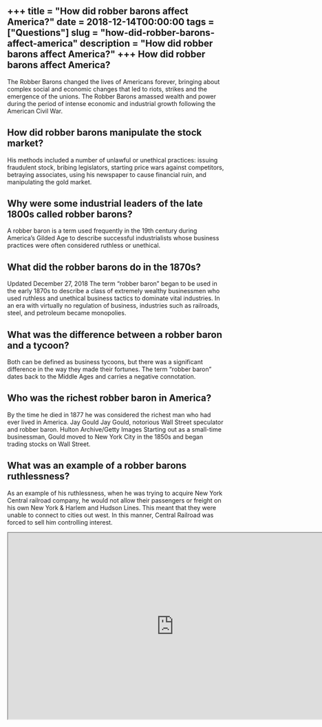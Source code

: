 +++
title = "How did robber barons affect America?"
date = 2018-12-14T00:00:00
tags = ["Questions"]
slug = "how-did-robber-barons-affect-america"
description = "How did robber barons affect America?"
+++
How did robber barons affect America?
-------------------------------------

The Robber Barons changed the lives of Americans forever, bringing about complex social and economic changes that led to riots, strikes and the emergence of the unions. The Robber Barons amassed wealth and power during the period of intense economic and industrial growth following the American Civil War.

How did robber barons manipulate the stock market?
--------------------------------------------------

His methods included a number of unlawful or unethical practices: issuing fraudulent stock, bribing legislators, starting price wars against competitors, betraying associates, using his newspaper to cause financial ruin, and manipulating the gold market.

Why were some industrial leaders of the late 1800s called robber barons?
------------------------------------------------------------------------

A robber baron is a term used frequently in the 19th century during America’s Gilded Age to describe successful industrialists whose business practices were often considered ruthless or unethical.

What did the robber barons do in the 1870s?
-------------------------------------------

Updated December 27, 2018 The term “robber baron” began to be used in the early 1870s to describe a class of extremely wealthy businessmen who used ruthless and unethical business tactics to dominate vital industries. In an era with virtually no regulation of business, industries such as railroads, steel, and petroleum became monopolies.

What was the difference between a robber baron and a tycoon?
------------------------------------------------------------

Both can be defined as business tycoons, but there was a significant difference in the way they made their fortunes. The term “robber baron” dates back to the Middle Ages and carries a negative connotation.

Who was the richest robber baron in America?
--------------------------------------------

By the time he died in 1877 he was considered the richest man who had ever lived in America. Jay Gould Jay Gould, notorious Wall Street speculator and robber baron. Hulton Archive/Getty Images Starting out as a small-time businessman, Gould moved to New York City in the 1850s and began trading stocks on Wall Street.

What was an example of a robber barons ruthlessness?
----------------------------------------------------

As an example of his ruthlessness, when he was trying to acquire New York Central railroad company, he would not allow their passengers or freight on his own New York &amp; Harlem and Hudson Lines. This meant that they were unable to connect to cities out west. In this manner, Central Railroad was forced to sell him controlling interest.

<iframe allow="accelerometer; autoplay; clipboard-write; encrypted-media; gyroscope; picture-in-picture" allowfullscreen="" class="__youtube_prefs__  epyt-is-override  no-lazyload" data-no-lazy="1" data-origheight="433" data-origwidth="770" data-skipgform_ajax_framebjll="" height="433" id="_ytid_81465" loading="lazy" src="https://www.youtube.com/embed/9uZiESiaa-U?enablejsapi=1&autoplay=0&cc_load_policy=0&cc_lang_pref=&iv_load_policy=1&loop=0&modestbranding=0&rel=1&fs=1&playsinline=0&autohide=2&theme=dark&color=red&controls=1&" title="YouTube player" width="770"></iframe>